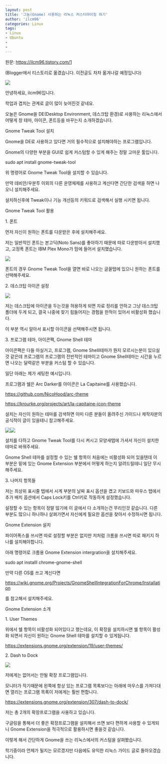 ```yaml
---
layout: post
title: '그놈(Gnome) 사용하는 리눅스 커스터마이징 하기'
author: 'ilcm96'
categories: Linux
tags:
- Linux
- Ubuntu
-
- 
---
```



<script> location.href='https://cafe.naver.com/develoid/861049' ; </script>

<p>원문:&nbsp;<a href="https://ilcm96.tistory.com/1">https://ilcm96.tistory.com/1</a></p>
<p>(Blogger에서 티스토리로 옮겼습니다. 이전글도 차차 옮겨나갈 예정입니다)</p>
<p><img src="https://cafeptthumb-phinf.pstatic.net/MjAxOTAzMzFfODEg/MDAxNTU0MDI1NjgwMDc0.XhPKem7Y8qm3FJrmJxfVoYFw6j0dTxlZ8DCvICiKUKwg.1X-W_kj7jZjU3hwHTCSiPmg18HkUD-5K_lhJzNQerNcg.PNG.cube903/%EC%8A%A4%ED%81%AC%EB%A6%B0%EC%83%B7%2C_2019-03-31_18-47-41.png?type=w740"></p>
<p>안녕하세요, ilcm96입니다.</p>
<p>학업과 겹치는 관계로 글이 많이 늦어진것 같네요.</p>
<p>오늘은 Gnome을 DE(Desktop Environment, 데스크탑 환경)로 사용하는 리눅스에서 어떻게 창 테마, 아이콘, 폰트등을 바꾸는지 소개하겠습니다.</p>
<p>Gnome Tweak Tool 설치</p>
<p>Gnome을 DE로 사용하고 있다면 거의 필수적으로 설치해야하는 프로그램입니다.</p>
<p>Gnome의 다양한 부분을 GUI로 쉽게 커스텀할 수 있게 해주는 정말 고마운 툴입니다.</p>
<p>sudo apt install gnome-tweak-tool</p>
<p>위 명령어로 Gnome Tweak Tool을 설치할 수 있습니다.</p>
<p>만약 데비안/우분투 이외의 다른 운영체제를 사용하고 계신다면 간단한 검색을 하면 나오니 설치해주세요.</p>
<p>설치하신후에 Tweak이나 기능 개선등의 키워드로 검색해서 실행 시키면 됩니다.</p>
<p>Gnome Tweak Tool 활용</p>
<p>1. 폰트</p>
<p>먼저 자신이 원하는 폰트를 다운받은 후에 설치해주세요.</p>
<p>저는 일반적인 폰트는 본고딕(Noto Sans)를 좋아하기 때문에 따로 다운받아서 설치했고, 고정폭 폰트는 IBM Plex Mono가 맘에 들어서 설치했습니다.</p>
<p><img src="https://cafeptthumb-phinf.pstatic.net/MjAxOTAzMzFfMjA2/MDAxNTU0MDI1MzE3MjA4.SnJ31NxFw3Ah-8h1ppal0bFIIvsmayiYf_r1neEAeIgg.miiRlYvCqgR7e77bCL6vFJ_a1XgDqKTTdsSB-59fPiIg.PNG.cube903/%EC%8A%A4%ED%81%AC%EB%A6%B0%EC%83%B7%2C_2019-03-31_17-35-44.png?type=w740"></p>
<p>폰트의 경우 Gnome Tweak Tool을 열면 바로 나오는 글꼴탭에 있으니 원하는 폰트를 선택해주세요.</p>
<p>2. 데스크탑 아이콘 설정</p>
<p><img src="https://cafeptthumb-phinf.pstatic.net/MjAxOTAzMzFfMyAg/MDAxNTU0MDI1MzQxNDY0.J4Br9lxwuqmx8JvEui_pk5y2M3lGnnfsNS59QCNiAOkg.bHQ85jBjcly7kDnaPmncPbeDnS0d7I0T0gRu0700FgEg.PNG.cube903/%EC%8A%A4%ED%81%AC%EB%A6%B0%EC%83%B7%2C_2019-03-31_17-37-25.png?type=w740"></p>
<p>저는 데스크탑에 아이콘을 두는것을 허용하게 되면 자료 정리를 안하고 그냥 데스크탑 폴더에 두게 되고, 결국 나중에 찾기 힘들어지는 경험을 한적이 있어서 비활성화 했습니다.</p>
<p>이 부분 역시 알아서 표시할 아이콘을 선택해주시면 됩니다.</p>
<p>3. 프로그램 테마, 아이콘팩, Gnome Shell 테마</p>
<p>아이콘팩은 다들 아실거고, 프로그램, Gnome Shelll테마가 뭔지 모르시는분이 있으실것 같은데 프로그램의 프로그램의 전반적인 테마이고 Gnome Shell테마는 시간을 누르면 나오는 달력같은 부분을 커스텀 할 수 있습니다.</p>
<p>일단 아래는 제가 세팅한 예시입니다.</p>
<p>프로그램과 쉘은 Arc Darker를 아이콘은 La Capitaine를 사용했습니다.</p>
<p><a href="https://github.com/NicoHood/arc-theme">https://github.com/NicoHood/arc-theme</a></p>
<p><a href="https://krourke.org/projects/art/la-capitaine-icon-theme">https://krourke.org/projects/art/la-capitaine-icon-theme</a></p>
<p>설치는 자신이 원하는 테마를 검색하면 이미 다른 분들이 올려주신 가이드나 제작자분의 공식적이 글이 있을테니 참고해주세요.</p>
<p><img src="https://cafeptthumb-phinf.pstatic.net/MjAxOTAzMzFfNzUg/MDAxNTU0MDI1MzczNzY2.pgCAFUHyduYiLnmVgLYkkLgQHeG9bnQelfXJz8nn7Skg.e_yUBuNUNx5XO4JrHTzVTSXvraDEezfJ5lbAZmQTs-Ag.PNG.cube903/%EC%8A%A4%ED%81%AC%EB%A6%B0%EC%83%B7%2C_2019-03-31_17-46-11.png?type=w740"><img src="https://cafeptthumb-phinf.pstatic.net/MjAxOTAzMzFfMjIw/MDAxNTU0MDI1Mzc0MTY3.MHlDMZmEPfG-E1cnI_9qRDF1Bnycwe5n-tveupwbFpgg.24BvGkuXHVSVdgg1DHzd2iF3ZWpylHUraNDX15SOzIog.PNG.cube903/%EC%8A%A4%ED%81%AC%EB%A6%B0%EC%83%B7%2C_2019-03-31_17-46-30.png?type=w740"></p>
<p>설치를 다하고 Gnome Tweak Tool를 다시 켜시고 모양새탭에 가셔서 자신이 설치한 테마로 바꿔주세요.</p>
<p>Gnome Shell 테마를 설정할 수 있는 쉘 항목이 처음에는 비활성화 되어 있을텐데 이 부분은 밑에 있는 Gnome Extension 부분에서 어떻게 하는지 알려드릴테니 일단 무시해주세요.</p>
<p>3. 나머지 항목들</p>
<p>저는 최상위 표시줄 탭에서 시계 부분의 날짜 표시 옵션을 켰고 키보드와 마우스 탭에서 추가 배치 옵션에서 Caps Lock키를 Ctrl키로 작동하게 설정했습니다.</p>
<p>설정할 수 있는 항목이 정말 많기에 이 글에서 다 소개하는건 무리인것 같습니다. 다른 부분도 많으니 하나하나 살펴가면서 자신에게 필요한 옵션을 찾아서 수정하시면 됩니다.</p>
<p>Gnome Extension 설치</p>
<p>파이어폭스를 쓰시면 따로 설정할 부분은 없지만 저처럼 크롬을 쓰시면 따로 패키지 하나를 설치해야합니다.</p>
<p>아래 명령어로 크롬용 Gnome Extension intergration을 설치해주세요.</p>
<p>sudo apt installl chrome-gnome-shell</p>
<p>만약 다른 OS를 쓰고 계신다면</p>
<p><a href="https://wiki.gnome.org/Projects/GnomeShellIntegrationForChrome/Installation">https://wiki.gnome.org/Projects/GnomeShellIntegrationForChrome/Installation</a></p>
<p>를 참고해서 설치해주세요.</p>
<p>Gnome Extension 소개</p>
<p>1. User Themes</p>
<p>위에서 쉘 항목이 비활성화 되어있다고 했는데요, 이 확장을 설치하시면 쉘 항목이 활성화 되면서 자신이 원하는 Gnome Shell 테마를 설치할 수 있게됩니다.</p>
<p><a href="https://extensions.gnome.org/extension/19/user-themes/">https://extensions.gnome.org/extension/19/user-themes/</a></p>
<p>2. Dash to Dock</p>
<p><img src="https://cafeptthumb-phinf.pstatic.net/MjAxOTAzMzFfMjY1/MDAxNTU0MDI1NTU1Mjkz.QcDOGXURv4s7pninsPZd51pbNyzJU1k3a6UmQbafDOog.V2VBhO36Xp0vj_5P0_lK9-MxbY4LjlhinsykzhiAJbEg.PNG.cube903/img.png?type=w740"></p>
<p>저에게는 없어서는 안될 확장 프로그램입니다.</p>
<p>모니터가 작기때문에 왼쪽에 항상 있는 프로그램 목록보다는 아래에 마우스를 가져다대면 열리는 프로그램 목록이 저에게는 훨씬 편합니다.</p>
<p><a href="https://extensions.gnome.org/extension/307/dash-to-dock/">https://extensions.gnome.org/extension/307/dash-to-dock/</a></p>
<p>저는 총 2개의 확장프로그램을 사용하고 있습니다.</p>
<p>구글링을 통해서 더 좋은 확장프로그램을 설치해서 쓰면 보다 편하게 사용할 수 있게되니 Gnome Extension을 적극적으로 활용하시면 좋을것 같습니다.</p>
<p>이렇게 해서 간단하게 Gnome을 쓰는 리눅스에서의 커스텀을 살펴봤습니다.</p>
<p>학기중이라 언제가 될지는 모르겠지만 다음에도 유익한 리눅스 가이드 글로 돌아오겠습니다.</p>

